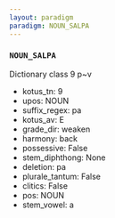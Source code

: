 ```yaml
---
layout: paradigm
paradigm: NOUN_SALPA
---
```

### ` NOUN_SALPA `

Dictionary class 9 p~v
* kotus_tn: 9
* upos: NOUN
* suffix_regex: pa
* kotus_av: E
* grade_dir: weaken
* harmony: back
* possessive: False
* stem_diphthong: None
* deletion: pa
* plurale_tantum: False
* clitics: False
* pos: NOUN
* stem_vowel: a
